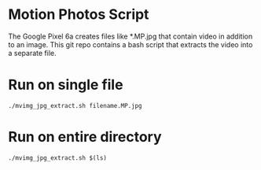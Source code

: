 Motion Photos Script
====================

The Google Pixel 6a creates files like *.MP.jpg that contain
video in addition to an image.  This git repo contains a bash script that
extracts the video into a separate file.

# Run on single file

`./mvimg_jpg_extract.sh filename.MP.jpg`

# Run on entire directory

`./mvimg_jpg_extract.sh $(ls)`
